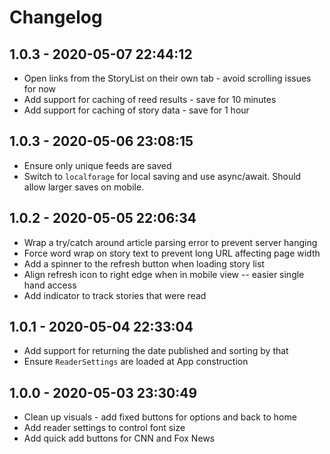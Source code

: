 # Changelog

## 1.0.3 - 2020-05-07 22:44:12

- Open links from the StoryList on their own tab - avoid scrolling issues for now
- Add support for caching of reed results - save for 10 minutes
- Add support for caching of story data - save for 1 hour

## 1.0.3 - 2020-05-06 23:08:15

- Ensure only unique feeds are saved
- Switch to `localforage` for local saving and use async/await. Should allow larger saves on mobile.

## 1.0.2 - 2020-05-05 22:06:34

- Wrap a try/catch around article parsing error to prevent server hanging
- Force word wrap on story text to prevent long URL affecting page width
- Add a spinner to the refresh button when loading story list
- Align refresh icon to right edge when in mobile view -- easier single hand access
- Add indicator to track stories that were read

## 1.0.1 - 2020-05-04 22:33:04

- Add support for returning the date published and sorting by that
- Ensure `ReaderSettings` are loaded at App construction

## 1.0.0 - 2020-05-03 23:30:49

- Clean up visuals - add fixed buttons for options and back to home
- Add reader settings to control font size
- Add quick add buttons for CNN and Fox News
